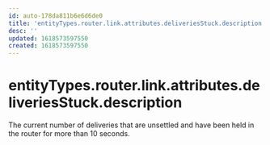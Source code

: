 ```yaml
---
id: auto-178da811b6e6d6de0
title: 'entityTypes.router.link.attributes.deliveriesStuck.description'
desc: ''
updated: 1618573597550
created: 1618573597550
---
```

# entityTypes.router.link.attributes.deliveriesStuck.description

The current number of deliveries that are unsettled and have been held in the router for more than 10 seconds.